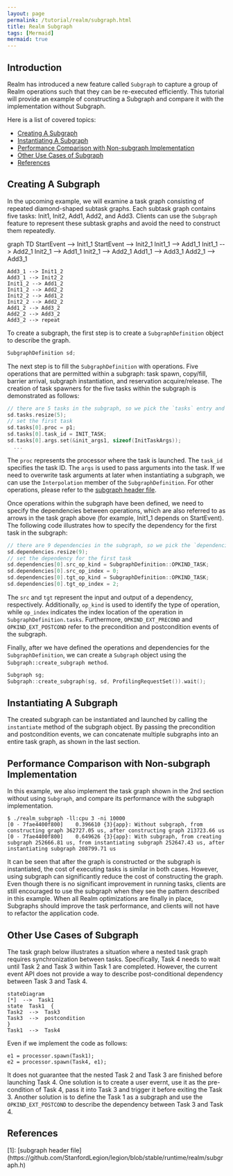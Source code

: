 ```yaml
---
layout: page
permalink: /tutorial/realm/subgraph.html
title: Realm Subgraph
tags: [Mermaid]
mermaid: true
---
```


## Introduction

Realm has introduced a new feature called `Subgraph` to capture a group of Realm operations
such that they can be re-executed efficiently. This tutorial will provide an example of
constructing a Subgraph and compare it with the implementation without Subgraph.

Here is a list of covered topics:

* [Creating A Subgraph](#creating-a-subgraph)
* [Instantiating A Subgraph](#instantiating-a-subgraph)
* [Performance Comparison with Non-subgraph Implementation](#performance-comparison-with-non-subgraph-implementation)
* [Other Use Cases of Subgraph](#other-use-cases-of-subgraph)
* [References](#references)

## Creating A Subgraph

In the upcoming example, we will examine a task graph consisting of repeated diamond-shaped subtask graphs.
Each subtask graph contains five tasks: Init1, Init2, Add1, Add2, and Add3. Clients can use the `Subgraph`
feature to represent these subtask graphs and avoid the need to construct them repeatedly.

<div class="mermaid">
    graph TD
    StartEvent --> Init1_1
    StartEvent --> Init2_1
    Init1_1 --> Add1_1
    Init1_1 --> Add2_1
    Init2_1 --> Add1_1
    Init2_1 --> Add2_1
    Add1_1 --> Add3_1
    Add2_1 --> Add3_1

    Add3_1 --> Init1_2
    Add3_1 --> Init2_2
    Init1_2 --> Add1_2
    Init1_2 --> Add2_2
    Init2_2 --> Add1_2
    Init2_2 --> Add2_2
    Add1_2 --> Add3_2
    Add2_2 --> Add3_2
    Add3_2 --> repeat
</div>

To create a subgraph, the first step is to create a `SubgraphDefinition` object to describe the graph.

```c++
SubgraphDefinition sd;
```

The next step is to fill the `SubgraphDefinition` with operations.
Five operations that are permitted within a subgraph: task spawn, copy/fill,
barrier arrival, subgraph instantiation, and reservation acquire/release. The creation of
task spawners for the five tasks within the subgraph is demonstrated as follows:

```c++
// there are 5 tasks in the subgraph, so we pick the `tasks` entry and set its size to 5.
sd.tasks.resize(5);
// set the first task
sd.tasks[0].proc = p1;
sd.tasks[0].task_id = INIT_TASK;
sd.tasks[0].args.set(&init_args1, sizeof(InitTaskArgs));
  ...
```

The `proc` represents the processor where the task is launched.
The `task_id` specifies the task ID.
The `args` is used to pass arguments into the task. If we need to overwrite task arguments at later when instantiating a subgraph,
we can use the `Interpolation` member of the `SubgraphDefinition`.
For other operations, please refer to the [subgraph header file](#subgraph-header-file).

Once operations within the subgraph have been defined, we need to specify the
dependencies between operations, which are also referred to as
arrows in the task graph above (for example, Init1_1 depends on StartEvent).
The following code illustrates how to specify the dependency for the first task in the subgraph:

```c++
// there are 9 dependencies in the subgraph, so we pick the `dependencies` entry and set its size to 9.
sd.dependencies.resize(9);
// set the dependency for the first task
sd.dependencies[0].src_op_kind = SubgraphDefinition::OPKIND_TASK;
sd.dependencies[0].src_op_index = 0;
sd.dependencies[0].tgt_op_kind = SubgraphDefinition::OPKIND_TASK;
sd.dependencies[0].tgt_op_index = 2;
```

The `src` and `tgt` represent the input and output of a dependency, respectively.
Additionally, `op_kind` is used to identify the type of operation, while `op_index`
indicates the index location of the operation in `SubgraphDefinition.tasks`.
Furthermore, `OPKIND_EXT_PRECOND` and `OPKIND_EXT_POSTCOND` refer
to the precondition and postcondition events of the subgraph.

Finally, after we have defined the operations and dependencies for the `SubgraphDefinition`, we can create a
`Subgraph` object using the `Subgraph::create_subgraph method`.

```c++
Subgraph sg;
Subgraph::create_subgraph(sg, sd, ProfilingRequestSet()).wait();
```

## Instantiating A Subgraph

The created subgraph can be instantiated and launched by calling
the `instantiate` method of the subgraph object. By passing the precondition and postcondition
events, we can concatenate multiple subgraphs into an entire task graph, as shown in the last section.

## Performance Comparison with Non-subgraph Implementation

In this example, we also implement the task graph shown in the 2nd section without using `Subgraph`, and
compare its performance with the subgraph implementation.

```
$ ./realm_subgraph -ll:cpu 3 -ni 10000
[0 - 7fae4400f800]    0.396610 {3}{app}: Without subgraph, from constructing graph 362727.05 us, after constructing graph 213723.66 us
[0 - 7fae4400f800]    0.649626 {3}{app}: With subgraph, from creating subgraph 252666.81 us, from instantiating subgraph 252647.43 us, after instantiating subgraph 208799.71 us
```

It can be seen that after the graph is constructed or the subgraph is instantiated, the cost of executing
tasks is similar in both cases. However, using subgraph can significantly reduce the cost of constructing
the graph. Even though there is no significant improvement in running tasks,
clients are still encouraged to use the subgraph when they see the pattern described in
this example. When all Realm optimizations are finally in place, Subgraphs
should improve the task performance, and clients will not have to refactor the application code.

## Other Use Cases of Subgraph

The task graph below illustrates a situation where a nested task graph requires synchronization between tasks.
Specifically, Task 4 needs to wait until Task 2 and Task 3 within Task 1 are completed. However, the current
event API does not provide a way to describe post-conditional dependency between Task 3 and Task 4.

```mermaid
stateDiagram
[*]  -->  Task1
state  Task1  {
Task2  -->  Task3
Task3  -->  postcondition
}
Task1  -->  Task4
```

Even if we implement the code as follows:
```
e1 = processor.spawn(Task1);
e2 = processor.spawn(Task4, e1);
```
It does not guarantee that the nested Task 2 and Task 3 are finished before launching Task 4.
One solution is to create a user evernt, use it as the pre-condition of Task 4, pass it into Task 3
and trigger it before exiting the Task 3.
Another solution is to define the Task 1 as a subgraph and use the `OPKIND_EXT_POSTCOND`
to describe the dependency between Task 3 and Task 4.


## References

<div id="subgraph-header-file"></div>
[1]: [subgraph header file](https://github.com/StanfordLegion/legion/blob/stable/runtime/realm/subgraph.h)
